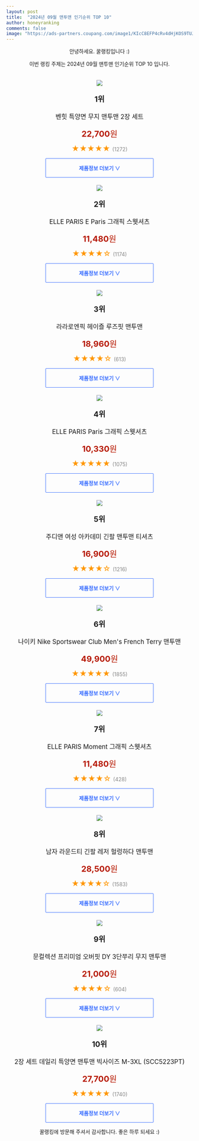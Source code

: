 ```yaml
---
layout: post
title:  "2024년 09월 맨투맨 인기순위 TOP 10"
author: honeyranking
comments: false
image: "https://ads-partners.coupang.com/image1/KIcC8EFP4cRv4dHjKOS9TUJlPBTqHwbfhhEBEgCBbYPAFd1pgTkvWZZ_ZI1tRlVMGM7fLlcvkVWx0guXV9cSSHq0lqNcyffHAMLeX1tep4cFodDIP16yC6kVo627P-QAug9VCbpBZd7pK4jfTZq6BF29HCZ2WcYumoayd-AaPwHZwoJuqkJGAk42BsGpbV9KeLZBHz92iPyZpOvhIMgra_DKIs3GBssDpv6M7Bf4Z2WpMFSpGXTF7DLuWD3Q3fZURLuqnfnq0-0LoYoLkyjysmXHgXlQ5MRSbcFtg9U="
---
```

<p style="text-align: center;">안녕하세요. 꿀랭킹입니다 :)</p>
<p style="text-align: center;">이번 랭킹 주제는 2024년 09월 맨투맨 인기순위 TOP 10 입니다.</p><center><img src="https://ads-partners.coupang.com/image1/KIcC8EFP4cRv4dHjKOS9TUJlPBTqHwbfhhEBEgCBbYPAFd1pgTkvWZZ_ZI1tRlVMGM7fLlcvkVWx0guXV9cSSHq0lqNcyffHAMLeX1tep4cFodDIP16yC6kVo627P-QAug9VCbpBZd7pK4jfTZq6BF29HCZ2WcYumoayd-AaPwHZwoJuqkJGAk42BsGpbV9KeLZBHz92iPyZpOvhIMgra_DKIs3GBssDpv6M7Bf4Z2WpMFSpGXTF7DLuWD3Q3fZURLuqnfnq0-0LoYoLkyjysmXHgXlQ5MRSbcFtg9U=" style="margin-top:20px" /></center><p style="text-align: center; font-size: 20px"><b>1위</b></p><p style="text-align: center; font-size: 17px">벤힛 특양면 무지 맨투맨 2장 세트</p><p style="text-align: center;"><span style="color: #b61800; font-size: 22px;"><b>22,700</b>원</span></p><p style="text-align: center;"><span style="color: #ff9600; font-size: 20px;">★★★★★ </span><span style="color: #878787;">(1272)</span></p><center><a href="https://link.coupang.com/re/AFFSDP?lptag=AF3899140&subid=honeyrank&pageKey=6123795849&itemId=11626702343&vendorItemId=78901323461&traceid=V0-153-a757d9dd6a04afb0&requestid=20240928170000999146454476&token=31850C%7CGM"><div style="font-size: 14px; display: inline-block; padding: 15px 90px; color: #346aff; border-radius: 2px; border: 1px solid #346aff; cursor: pointer;"><b>제품정보 더보기 &or;</b></div></a></center><center><img src="https://ads-partners.coupang.com/image1/lMZYPbsJylpusLGvlKd37ip-lJbyQ2SIfkNUDlMUCcuzMmY1DWpfok-_g9jzkMzQLfSJpzBojB7VF3PFWm_loyJa8hJYF9H-busLMCjrmQu9se3kPE_XyvROc6Bd_dCctyaOdd2Axh6OLmadgbYgel34sNwtrbWe9-Yuc9KEId-_6ATaC-6JG3hloUsnHMFBdB1HuOuoKCzeBNRYqf4mC0erPeeGx3VWJ1DLHaa0g6SB01logI8s8W7ovD-wbX9N0VyTPuvIxKXAfrGwrPH9Qt1ulNrcTlppFIU=" style="margin-top:20px" /></center><p style="text-align: center; font-size: 20px"><b>2위</b></p><p style="text-align: center; font-size: 17px">ELLE PARIS E Paris 그래픽 스웻셔츠</p><p style="text-align: center;"><span style="color: #b61800; font-size: 22px;"><b>11,480</b>원</span></p><p style="text-align: center;"><span style="color: #ff9600; font-size: 20px;">★★★★☆ </span><span style="color: #878787;">(1174)</span></p><center><a href="https://link.coupang.com/re/AFFSDP?lptag=AF3899140&subid=honeyrank&pageKey=7478416441&itemId=19528877366&vendorItemId=86637368229&traceid=V0-153-a96a27225ffb7b60&requestid=20240928170000999146454476&token=31850C%7CGM"><div style="font-size: 14px; display: inline-block; padding: 15px 90px; color: #346aff; border-radius: 2px; border: 1px solid #346aff; cursor: pointer;"><b>제품정보 더보기 &or;</b></div></a></center><center><img src="https://ads-partners.coupang.com/image1/ELyEfNAau2IwfBGkEKidGrrG-lwczrpkLnGWLpuC0j1TtHfQkKITyzWI1v2pFhz1n6VtUasVo0bKK9FL3sQk005_DEIu0CBzlbYz9kGc5S4KRfXmI1ODKcusI5Sm1ey9Vg-EaMdCNpel-H4dTkZT494yNeQStPJIFdNYK_L760orJepv1HhSM1awFYehEawMcELhN5QqUDCbNHcPFk1y65CLqTkLZ09r_3a3Zbaaxp3-gtwZjjGr941SsHygSiNQ3ncVLDXIJU98BgzcigNyNQWw-OPo5LhFSM1ej8qZALpeZmW1m3e64bMp" style="margin-top:20px" /></center><p style="text-align: center; font-size: 20px"><b>3위</b></p><p style="text-align: center; font-size: 17px">라라로엔픽 헤이즐 루즈핏 맨투맨</p><p style="text-align: center;"><span style="color: #b61800; font-size: 22px;"><b>18,960</b>원</span></p><p style="text-align: center;"><span style="color: #ff9600; font-size: 20px;">★★★★☆ </span><span style="color: #878787;">(613)</span></p><center><a href="https://link.coupang.com/re/AFFSDP?lptag=AF3899140&subid=honeyrank&pageKey=7725559563&itemId=20745508552&vendorItemId=87815877171&traceid=V0-153-125a5e8513b72b6d&requestid=20240928170000999146454476&token=31850C%7CGM"><div style="font-size: 14px; display: inline-block; padding: 15px 90px; color: #346aff; border-radius: 2px; border: 1px solid #346aff; cursor: pointer;"><b>제품정보 더보기 &or;</b></div></a></center><center><img src="https://ads-partners.coupang.com/image1/aWYjOfYhWE-AOUVTaTq7DkStO59kNxE7QHkmLYmyAH6Iz8fAQL5vxJQY86yJevmwXfjabEYo9LeimU0eAhI7eHcxAP3Qn8H1ADck1NyuaEcSqY2jtaXVqWuGth2TpYOQL-2_Up6eXx2rfIgyTTgKFa4tAR-LTegHqYd2AuTtkG4xdhNc25yu782x3gFIkhcjdLSCUi8t98-Saa6tAcOhhF08AHtSc8wRE_4LzcofDHguOy2cf6RayouBEXPzGeItJIB1jGUmOscx5nUSqSgCOWzkube-lC4gZn0A" style="margin-top:20px" /></center><p style="text-align: center; font-size: 20px"><b>4위</b></p><p style="text-align: center; font-size: 17px">ELLE PARIS Paris 그래픽 스웻셔츠</p><p style="text-align: center;"><span style="color: #b61800; font-size: 22px;"><b>10,330</b>원</span></p><p style="text-align: center;"><span style="color: #ff9600; font-size: 20px;">★★★★★ </span><span style="color: #878787;">(1075)</span></p><center><a href="https://link.coupang.com/re/AFFSDP?lptag=AF3899140&subid=honeyrank&pageKey=7478416161&itemId=19528875726&vendorItemId=86637367077&traceid=V0-153-1f8fe4e816e30d97&requestid=20240928170000999146454476&token=31850C%7CGM"><div style="font-size: 14px; display: inline-block; padding: 15px 90px; color: #346aff; border-radius: 2px; border: 1px solid #346aff; cursor: pointer;"><b>제품정보 더보기 &or;</b></div></a></center><center><img src="https://ads-partners.coupang.com/image1/HqjP6SAdueHbWPMbHkFAr2syfpjwxXQvxGGLKE0t3MvYOlKLKjvvDCEQePVNzhkd3mSSTEdpljSGOEY2HLS3VEuzP1GUamEMzwQN0HH2-s2VDa8dBs9BrAxuGRZxSlaey881WykouI4LQ-hvYRVT-zAjP_mqb87uX4TOYC07QoiwnOvlnYXetel_DsD-sSn5tl3KhlvTnMkIz0Lg3lvVaOm57Sg57MSDALjjYPXaVCHvA3xrnjh6tt0Ezm48akPus_fZEdpjscsZYRMq5rKaRLZCaIe1iXzHe4t6HX2CmuUj4HL3wV_B0HQ=" style="margin-top:20px" /></center><p style="text-align: center; font-size: 20px"><b>5위</b></p><p style="text-align: center; font-size: 17px">주디앤 여성 아카데미 긴팔 맨투맨 티셔츠</p><p style="text-align: center;"><span style="color: #b61800; font-size: 22px;"><b>16,900</b>원</span></p><p style="text-align: center;"><span style="color: #ff9600; font-size: 20px;">★★★★☆ </span><span style="color: #878787;">(1216)</span></p><center><a href="https://link.coupang.com/re/AFFSDP?lptag=AF3899140&subid=honeyrank&pageKey=7863127526&itemId=21462630228&vendorItemId=88517069499&traceid=V0-153-29c4541f54466107&requestid=20240928170000999146454476&token=31850C%7CGM"><div style="font-size: 14px; display: inline-block; padding: 15px 90px; color: #346aff; border-radius: 2px; border: 1px solid #346aff; cursor: pointer;"><b>제품정보 더보기 &or;</b></div></a></center><center><img src="https://ads-partners.coupang.com/image1/GOwvwk-UFR_Q07e_GA5im6OIxjb9A77YJdsoNrLYbMrv9QmMfNQTjbou11i6TXs-5gvMvjq-lZfmF4uX14BZwadVBkkDwDOMifpgck1hEEjMGh2istdgxr3eq_7b33WkFMx7DmPFH2EjhWipqcq4Q9Mh-HK2wjGOTyJEVTmlruA1FJEv5Tklw6I1CGoWQu1Vwuglpa3TWfazIrYADFiTQrNDYXhilpObepdaZlXMbCju9G9LkilUq3C5cuQtOfAX6i_BJAFB5WBNdkeMUop1QpUWFUvenHsD48vFUEv7BcbjfHP0bt29INtQ" style="margin-top:20px" /></center><p style="text-align: center; font-size: 20px"><b>6위</b></p><p style="text-align: center; font-size: 17px">나이키 Nike Sportswear Club Men's French Terry 맨투맨</p><p style="text-align: center;"><span style="color: #b61800; font-size: 22px;"><b>49,900</b>원</span></p><p style="text-align: center;"><span style="color: #ff9600; font-size: 20px;">★★★★★ </span><span style="color: #878787;">(1855)</span></p><center><a href="https://link.coupang.com/re/AFFSDP?lptag=AF3899140&subid=honeyrank&pageKey=7923714410&itemId=21776761013&vendorItemId=88825557084&traceid=V0-153-a9ee2f050a5b7723&requestid=20240928170000999146454476&token=31850C%7CGM"><div style="font-size: 14px; display: inline-block; padding: 15px 90px; color: #346aff; border-radius: 2px; border: 1px solid #346aff; cursor: pointer;"><b>제품정보 더보기 &or;</b></div></a></center><center><img src="https://ads-partners.coupang.com/image1/3LQarYz_-bhb95kG3DUsox3w3pguQJ3ibZCP8wByHldfzbMuWEvLoibevr359vXG42hosOib-gadkJof7QrdO-9wHkBojnn7gP29UozYGhHYGFwBBf7ilmw5ZOW4AVPRQ0UkohH9ls_CJ_f0vCKsvqPRfXgYWQteVzwYRXf9458cVKEV5ocYgbwHjVtRUGrWipYwUSlaXUvDw9l169X37RgmnCr3yQs9d6jWlhDoF6883KfWtHWUA5xarN9fcAi1kBHSNq4ep4eB9Mo1l6Hwks500h_7d1nGfEw=" style="margin-top:20px" /></center><p style="text-align: center; font-size: 20px"><b>7위</b></p><p style="text-align: center; font-size: 17px">ELLE PARIS Moment 그래픽 스웻셔츠</p><p style="text-align: center;"><span style="color: #b61800; font-size: 22px;"><b>11,480</b>원</span></p><p style="text-align: center;"><span style="color: #ff9600; font-size: 20px;">★★★★☆ </span><span style="color: #878787;">(428)</span></p><center><a href="https://link.coupang.com/re/AFFSDP?lptag=AF3899140&subid=honeyrank&pageKey=7478416092&itemId=19528875246&vendorItemId=86637366862&traceid=V0-153-f3126a95a0fb42ac&requestid=20240928170000999146454476&token=31850C%7CGM"><div style="font-size: 14px; display: inline-block; padding: 15px 90px; color: #346aff; border-radius: 2px; border: 1px solid #346aff; cursor: pointer;"><b>제품정보 더보기 &or;</b></div></a></center><center><img src="https://ads-partners.coupang.com/image1/eN2Bs_Zy4mUQ-ZoxePjwzbcEVjWSUwKJDBathqfjo86pYL8Y86TlSsmPzSFlN5klNhVE1ifiDeFbdf-SCnOC9DqDKH6VrkrH5xv8hlXdUikFxDzsNFXcSRJ88J5Z0506ml2mtAuAXTNrkjCFfKFrrZoWribVDATvAkMSNcEVSJxGG3T97IZZnqvRHrC69fHT_-1m7y9Hxvw9P3nf9ghYCnnDAq3eAeL-MHEUOStYwkUgVk0N_DYMbzOeN7JYoTBo8gW7gUXMkd5S3Z8rKrxtLYwNwgc6iaixEVhovrYcOm3uxr7sIs4ZlYA=" style="margin-top:20px" /></center><p style="text-align: center; font-size: 20px"><b>8위</b></p><p style="text-align: center; font-size: 17px">남자 라운드티 긴팔 레저 헐렁하다 맨투맨</p><p style="text-align: center;"><span style="color: #b61800; font-size: 22px;"><b>28,500</b>원</span></p><p style="text-align: center;"><span style="color: #ff9600; font-size: 20px;">★★★★☆ </span><span style="color: #878787;">(1583)</span></p><center><a href="https://link.coupang.com/re/AFFSDP?lptag=AF3899140&subid=honeyrank&pageKey=8311164960&itemId=23982389490&vendorItemId=91003490331&traceid=V0-153-6e896f484d25e214&requestid=20240928170000999146454476&token=31850C%7CGM"><div style="font-size: 14px; display: inline-block; padding: 15px 90px; color: #346aff; border-radius: 2px; border: 1px solid #346aff; cursor: pointer;"><b>제품정보 더보기 &or;</b></div></a></center><center><img src="https://ads-partners.coupang.com/image1/ZhN0blTOomWRxz6fZoZqsw5N6dHrcYK9AbLZcejZIYvzzpfGmQQfE_jcfQESaLMstch-XpRKCwyRZRSiJbcnmxpcrqZbBAM453kWL9N83YnQOuKAPvO0S6IZdn3MDzqj5QrUviH7yia8Q3_9wGl-XINWl-wHy6W0wNwql9PAO8zdaxv2pwlHooL5KqUGmZuseh1wzQ-2mAG5GMjML3JWIrDEQ5QkNcSKCQHy5B21Cw0B43zviM-vnQ-ELqJg2OyAJtRsVtN7shrOwgMh-Q067OJgh58ApBnF_A==" style="margin-top:20px" /></center><p style="text-align: center; font-size: 20px"><b>9위</b></p><p style="text-align: center; font-size: 17px">문컬렉션 프리미엄 오버핏 DY 3단쭈리 무지 맨투맨</p><p style="text-align: center;"><span style="color: #b61800; font-size: 22px;"><b>21,000</b>원</span></p><p style="text-align: center;"><span style="color: #ff9600; font-size: 20px;">★★★★☆ </span><span style="color: #878787;">(604)</span></p><center><a href="https://link.coupang.com/re/AFFSDP?lptag=AF3899140&subid=honeyrank&pageKey=6300302207&itemId=13023173647&vendorItemId=88559152745&traceid=V0-153-8273ea36100453c8&requestid=20240928170000999146454476&token=31850C%7CGM"><div style="font-size: 14px; display: inline-block; padding: 15px 90px; color: #346aff; border-radius: 2px; border: 1px solid #346aff; cursor: pointer;"><b>제품정보 더보기 &or;</b></div></a></center><center><img src="https://ads-partners.coupang.com/image1/b2c14B3c0o8ETeqSb-D3g0DUf8K4SwDTfJ02oIQtUv9AEddFx7pm-0CgJdUolxKT7YtDRRCUIRwUy8BghJXKbcJ_Eyq8zhVvrm8U4VZPcTtidshEe1xlLbWxr9HpIxMKPnk0jD1UEfb6_UQzo5E90QWFZ_aBdBBixMgG8101zMvErPHJ4lnoihjAtd4k0ddDPNEnY_UO2veHi5ZGkmhYNiyTWKYohJz6tWZUfEjSoyiW8h53XvXfPjeyKzDfrh3rbQfXcI7sinBV7OxFbW3e7eXGTdREh_NvLEILuhU0EBRWh0kUnMo3y3w-" style="margin-top:20px" /></center><p style="text-align: center; font-size: 20px"><b>10위</b></p><p style="text-align: center; font-size: 17px">2장 세트 데일리 특양면 맨투맨 빅사이즈 M-3XL (SCC5223PT)</p><p style="text-align: center;"><span style="color: #b61800; font-size: 22px;"><b>27,700</b>원</span></p><p style="text-align: center;"><span style="color: #ff9600; font-size: 20px;">★★★★★ </span><span style="color: #878787;">(1740)</span></p><center><a href="https://link.coupang.com/re/AFFSDP?lptag=AF3899140&subid=honeyrank&pageKey=6047099050&itemId=11072516037&vendorItemId=78351988633&traceid=V0-153-a4c68fedeadb80bf&requestid=20240928170000999146454476&token=31850C%7CGM"><div style="font-size: 14px; display: inline-block; padding: 15px 90px; color: #346aff; border-radius: 2px; border: 1px solid #346aff; cursor: pointer;"><b>제품정보 더보기 &or;</b></div></a></center><p style="text-align: center;">꿀랭킹에 방문해 주셔서 감사합니다. 좋은 하루 되세요 :)</p>